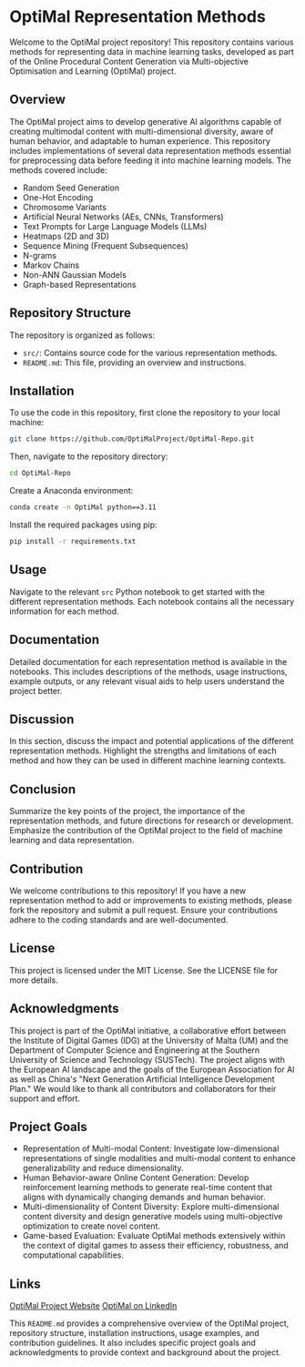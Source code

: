 # OptiMal Representation Methods

Welcome to the OptiMal project repository! This repository contains various methods for representing data in machine learning tasks, developed as part of the Online Procedural Content Generation via Multi-objective Optimisation and Learning (OptiMal) project.

## Overview
The OptiMal project aims to develop generative AI algorithms capable of creating multimodal content with multi-dimensional diversity, aware of human behavior, and adaptable to human experience. This repository includes implementations of several data representation methods essential for preprocessing data before feeding it into machine learning models. The methods covered include:

- Random Seed Generation
- One-Hot Encoding
- Chromosome Variants
- Artificial Neural Networks (AEs, CNNs, Transformers)
- Text Prompts for Large Language Models (LLMs)
- Heatmaps (2D and 3D)
- Sequence Mining (Frequent Subsequences)
- N-grams
- Markov Chains
- Non-ANN Gaussian Models
- Graph-based Representations

## Repository Structure
The repository is organized as follows:
- `src/`: Contains source code for the various representation methods.
- `README.md`: This file, providing an overview and instructions.

## Installation
To use the code in this repository, first clone the repository to your local machine:
```bash
git clone https://github.com/OptiMalProject/OptiMal-Repo.git
```
Then, navigate to the repository directory:
```bash
cd OptiMal-Repo
```
Create a Anaconda environment:
```bash
conda create -n OptiMal python==3.11
```
Install the required packages using pip:
```bash
pip install -r requirements.txt
```

## Usage

Navigate to the relevant `src` Python notebook to get started with the different representation methods. Each notebook contains all the necessary information for each method.

## Documentation
Detailed documentation for each representation method is available in the notebooks. This includes descriptions of the methods, usage instructions, example outputs, or any relevant visual aids to help users understand the project better.

## Discussion
In this section, discuss the impact and potential applications of the different representation methods. Highlight the strengths and limitations of each method and how they can be used in different machine learning contexts.

## Conclusion
Summarize the key points of the project, the importance of the representation methods, and future directions for research or development. Emphasize the contribution of the OptiMal project to the field of machine learning and data representation.

## Contribution
We welcome contributions to this repository! If you have a new representation method to add or improvements to existing methods, please fork the repository and submit a pull request. Ensure your contributions adhere to the coding standards and are well-documented.

## License
This project is licensed under the MIT License. See the LICENSE file for more details.

## Acknowledgments
This project is part of the OptiMal initiative, a collaborative effort between the Institute of Digital Games (IDG) at the University of Malta (UM) and the Department of Computer Science and Engineering at the Southern University of Science and Technology (SUSTech). The project aligns with the European AI landscape and the goals of the European Association for AI as well as China's "Next Generation Artificial Intelligence Development Plan." We would like to thank all contributors and collaborators for their support and effort.

## Project Goals
* Representation of Multi-modal Content: Investigate low-dimensional representations of single modalities and multi-modal content to enhance generalizability and reduce dimensionality.
* Human Behavior-aware Online Content Generation: Develop reinforcement learning methods to generate real-time content that aligns with dynamically changing demands and human behavior.
* Multi-dimensionality of Content Diversity: Explore multi-dimensional content diversity and design generative models using multi-objective optimization to create novel content.
* Game-based Evaluation: Evaluate OptiMal methods extensively within the context of digital games to assess their efficiency, robustness, and computational capabilities.

## Links
[OptiMal Project Website](https://optimal.institutedigitalgames.com/)
[OptiMal on LinkedIn](https://www.linkedin.com/showcase/project-optimal)


This `README.md` provides a comprehensive overview of the OptiMal project, repository structure, installation instructions, usage examples, and contribution guidelines. It also includes specific project goals and acknowledgments to provide context and background about the project.
